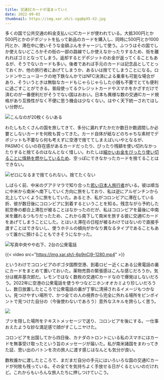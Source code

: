 ```yaml
---
title: 交通ICカードが溜まっていく
date: 2022-09-03
thumbnail: https://img.xar.sh/i-zgq8pX5-X2.jpg
---
```


多くの国で公共交通の料金支払いにICカードが使われている。大抵300円とか500円とかのデポジットを払って新品のカードを購入し、同時に500円とか1000円とか、滞在中に使いそうな金額ぶんをチャージして使う。ふつうはその国でしか使えないどころかその街の一部の路線でしか使えなかったりするため、街を離れればゴミとなってしまう。返却するとデポジットのお金が返ってくることもあるが、そうでないカードも多い。後者であれば手元のカードは記念品としてとっておくか、他の旅行者にあげてしまうか、あるいは捨ててしまうことになる。ロンドンやニューヨークの地下鉄なんかではNFC決済による乗車も可能な場合があり、そういうときは無駄なカードもじゃらじゃらした小銭も不要でとても便利に過ごすことができる。普段使ってるクレジットカードやスマホをかざすだけで済むのが一番便利だがそうでない国はおおい。日本も異様な数の交通ICカード規格があり互換性がなく不便に思う機会は少なくない。はやく天下統一されてほしい分野だ。

![こんなのが20枚くらいある](https://img.xar.sh/i-zgq8pX5-X2.jpg)

わたしもたくさんの国を旅してきて、多分に漏れずたかだか数日か数週間しか必要としないカードを何枚も買ってきた。カード自体が紙などのちゃちな素材でデポジットも不要なら何も考えずに空港で捨ててしまえばいいやとなるが、PASMOくらいの存在感があるカードだったり、ぴったり残額を使い切れなかったりすると捨てるのはなんとなく惜しい。わたしは[細かいお金をぴったり使い切ることに情熱を燃やしているため](/post/1654380995/)、空っぽにできなかったカードを捨てることはできない。

![ゼロになるまで捨てられない。捨てたくない](https://img.xar.sh/i-kRwNhQt-X2.png)

しばらく前、中米のグアテマラで知り合った[若い日本人旅行者](https://www.instagram.com/keiyamaguchi0110/)がいる。彼は順当に中米から南米へ南下していく方向に旅をしており、私は逆にアルゼンチンから北上していくように旅をしていた。あるとき、私がコロンビアに滞在している折、彼が数日後にコロンビアに到着するということを知る。残念ながら予約した航空券の都合上滞在が被ることはなかったのだが、私はコロンビアを最後に中南米を離れるつもりだったため、これから南下して南米を旅する彼に交通ICカードをあげてしまうことにした。とはいえ滞在の日程が被るわけではないので直接手渡すことはできないし、使うホテルの傾向がかなり異なるタイプであることもあって誰かに預けることもできそうになかった。

![写真中央やや右下、2台の公衆電話](https://img.xar.sh/i-G8wC4xP-X2.jpg)

{{< video src="https://img.xar.sh/i-6p9nCj9-1280.mp4" >}}

というわけでコロンビアのボゴタ国際空港、到着ロビー近くにある公衆電話の裏にカードをまとめて置いておいた。薬物売買の緊張感はこんな感じだろうか。気分は梶井基次郎だ。レモンではなく数枚の交通ICカードなので爆発はしないだろう。2022年に空港の公衆電話を使うやつなどニホンオオカミより珍しいだろうし、数日放置したところで公衆電話の裏が丁寧に清掃されるイメージもつかない。見つけやすい場所で、かつ全ての人の視界から完全に外れる場所をピンポイントで見つけた自分の（今後使わないであろう）意外なスキルを誇らしく思う。

![](https://img.xar.sh/i-WHRMkdm-X2.jpg)

ブツを隠した場所をテキストメッセージで送り、コロンビアを後にする。一仕事おえたような妙な満足感で顔がすこしニヤけた。

コロンビアを出国してから四日後、カナダのトロントにいる私のスマホにはカードを無事受け取ったという旨のメッセージが届いた。私が南米諸国をまわってきた証、思い出のバトンを次の旅人に渡す感じはなんとも気分が良い。

数枚誰かに渡したところで、まだまだ自分の手元にはいろいろな国の交通ICカードが何枚も残っている。その全てを気持ちよく手放せる日がくるといいのだけれど。これからもいろんな旅人たちに押しつけていこう。
